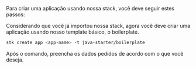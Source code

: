 Para criar uma aplicação usando nossa stack, você deve seguir estes passos:

Considerando que você já importou nossa stack, agora você deve criar uma aplicação usando nosso template básico, o boilerplate.

```bash
stk create app <app-name> -t java-starter/boilerplate
```

Após o comando, preencha os dados pedidos de acordo com o que você deseja.